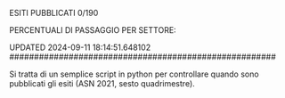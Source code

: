 ESITI PUBBLICATI 0/190 

PERCENTUALI DI PASSAGGIO PER SETTORE:

UPDATED 2024-09-11 18:14:51.648102
###################################################### 

Si tratta di un semplice script in python per controllare quando sono pubblicati gli esiti (ASN 2021, sesto quadrimestre).

